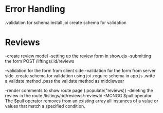 
# Error Handling
.validation for schema
install joi
create schema for validation 

# Reviews
-create review model 
-setting up the review form in show.ejs
-submitting the form
POST /liftings/:id/reviews

-validation for the form from client side
-validation for the form from server side
    .create schema for validation using joi
    .require schema in app.js 
    .write a validate method 
    .pass the validate method as middlewear

-render comments to show route page (.populate("reviews))
-deleting the review in the route /listings/:id/reviews/:reviewId
-MONGO $pull operator
The $pull operator removes from an existing array all instances of a value or values that match a
specified condition.






